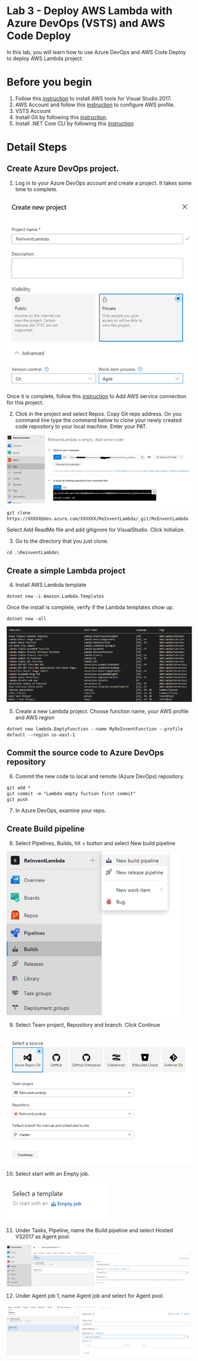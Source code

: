 # Lab 3 - Deploy AWS Lambda with Azure DevOps (VSTS) and AWS Code Deploy

In this lab, you will learn how to use Azure DevOps and AWS Code Deploy to deploy AWS Lambda project.  



# Before you begin
1. Follow this [instruction](https://docs.aws.amazon.com/vsts/latest/userguide/getting-started.html#install-the-aws-tools-for-vsts-extension) to install AWS tools for Visual Studio 2017.
2. AWS Account and follow this [instruction](https://docs.aws.amazon.com/cli/latest/userguide/cli-chap-getting-started.html) to configure AWS profile.
3. VSTS Account
4. Install Git by following this [instruction](https://git-scm.com/book/en/v2/Getting-Started-Installing-Git).
5. Install .NET Core CLI by following this [instruction](https://www.microsoft.com/net/download)


# Detail Steps
## Create Azure DevOps project.
1. Log in to your Azure DevOps account and create a project. It takes some time to complete.  

![alt text](../images/vsts1.png "VSTS Project")

Once it is complete, follow this [instruction](https://docs.aws.amazon.com/vsts/latest/userguide/getting-started.html#set-up-aws-credentials-for-the-aws-tools-for-vsts) to Add AWS service connection for this project.

2. Click in the project and select Repos. Copy Git repo address.  On you command line type the command below to clone your newly created code repository to your local machine. Enter your PAT.

![alt text](../images/vsts2.png "Git Repo")

```
git clone https://XXXXX@dev.azure.com/XXXXXX/ReInventLambda/_git/ReInventLambda
```

Select Add ReadMe file and add gitignore for VisualStudio.  Click Initialize.

3. Go to the directory that you just clone.

```
cd .\ReinventLambda\
```
## Create a simple Lambda project
4. Install AWS Lambda template 

```
dotnet new -i Amazon.Lambda.Templates
```

Once the install is complete, verify if the Lambda templates show up.

```
dotnet new -all
```

![alt text](../images/vsts3.png "Dotnet new")

5. Create a new Lambda project. Choose function name, your AWS profile and AWS region

```
dotnet new lambda.EmptyFunction --name MyReInventFunction --profile default --region us-east-1
```
## Commit the source code to Azure DevOps repository
6. Commit the new code to local and remote (Azure DevOps) repository.

```
git add *
git commit -m "Lambda empty fuction first commit"
git push
```

7. In Azure DevOps, examine your repo.

## Create Build pipeline

8. Select Pipelines, Builds, hit + button and select New build pipeline

![img](../images/vsts6.png)

9. Select Team project, Repository and branch. Click Continue

![img](../images/vsts7.png)

10. Select start with an Empty job.

![img](../images/vsts11.png)

11. Under Tasks, Pipeline, name the Build pipeline and select Hosted VS2017 as Agent pool.  

![img](../images/vsts8.png)

12. Under Agent job 1, name Agent job and select <inherit from pipeline> for Agent pool.

![img](../images/vsts9.png)